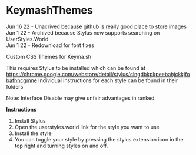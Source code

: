 # KeymashThemes
Jun 16 22 - Unacrived because github is really good place to store images
Jun 1 22 - Archived because Stylus now supports searching on UserStyles.World<br />
Jun 1 22 - Redownload for font fixes

Custom CSS Themes for Keyma.sh

This requires Stylus to be installed which can be found at https://chrome.google.com/webstore/detail/stylus/clngdbkpkpeebahjckkjfobafhncgmne
Individual instructions for each style can be found in their folders

Note: Interface Disable may give unfair advantages in ranked.

**Instructions**
1. Install Stylus
2. Open the userstyles.world link for the style you want to use
3. Install the style
4. You can toggle your style by pressing the stylus extension icon in the top right and turning styles on and off.
